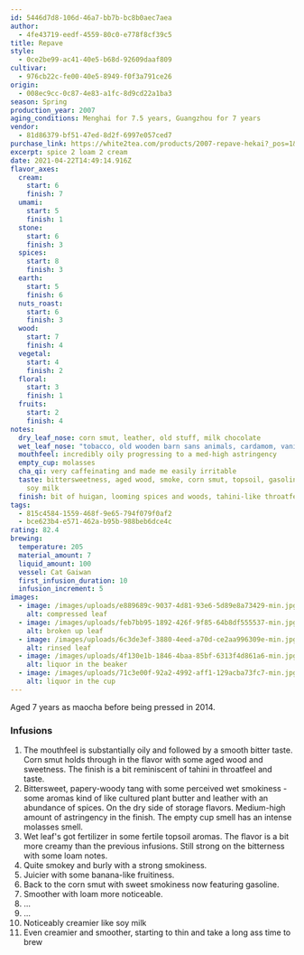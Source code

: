 ```yaml
---
id: 5446d7d8-106d-46a7-bb7b-bc8b0aec7aea
author:
  - 4fe43719-eedf-4559-80c0-e778f8cf39c5
title: Repave
style:
  - 0ce2be99-ac41-40e5-b68d-92609daaf809
cultivar:
  - 976cb22c-fe00-40e5-8949-f0f3a791ce26
origin:
  - 008ec9cc-0c87-4e83-a1fc-8d9cd22a1ba3
season: Spring
production_year: 2007
aging_conditions: Menghai for 7.5 years, Guangzhou for 7 years
vendor:
  - 81d86379-bf51-47ed-8d2f-6997e057ced7
purchase_link: https://white2tea.com/products/2007-repave-hekai?_pos=1&_sid=bb2165103&_ss=r
excerpt: spice 2 loam 2 cream
date: 2021-04-22T14:49:14.916Z
flavor_axes:
  cream:
    start: 6
    finish: 7
  umami:
    start: 5
    finish: 1
  stone:
    start: 6
    finish: 3
  spices:
    start: 8
    finish: 3
  earth:
    start: 5
    finish: 6
  nuts_roast:
    start: 6
    finish: 3
  wood:
    start: 7
    finish: 4
  vegetal:
    start: 4
    finish: 2
  floral:
    start: 3
    finish: 1
  fruits:
    start: 2
    finish: 4
notes:
  dry_leaf_nose: corn smut, leather, old stuff, milk chocolate
  wet_leaf_nose: "tobacco, old wooden barn sans animals, cardamom, vanilla "
  mouthfeel: incredibly oily progressing to a med-high astringency
  empty_cup: molasses
  cha_qi: very caffeinating and made me easily irritable
  taste: bittersweetness, aged wood, smoke, corn smut, topsoil, gasoline, loam,
    soy milk
  finish: bit of huigan, looming spices and woods, tahini-like throatfeel
tags:
  - 815c4584-1559-468f-9e65-794f079f0af2
  - bce623b4-e571-462a-b95b-988beb6dce4c
rating: 82.4
brewing:
  temperature: 205
  material_amount: 7
  liquid_amount: 100
  vessel: Cat Gaiwan
  first_infusion_duration: 10
  infusion_increment: 5
images:
  - image: /images/uploads/e889689c-9037-4d81-93e6-5d89e8a73429-min.jpg
    alt: compressed leaf
  - image: /images/uploads/feb7bb95-1892-426f-9f85-64b8df555537-min.jpg
    alt: broken up leaf
  - image: /images/uploads/6c3de3ef-3880-4eed-a70d-ce2aa996309e-min.jpg
    alt: rinsed leaf
  - image: /images/uploads/4f130e1b-1846-4baa-85bf-6313f4d861a6-min.jpg
    alt: liquor in the beaker
  - image: /images/uploads/71c3e00f-92a2-4992-aff1-129acba73fc7-min.jpg
    alt: liquor in the cup
---
```

Aged 7 years as maocha before being pressed in 2014.

### Infusions

1. The mouthfeel is substantially oily and followed by a smooth bitter taste. Corn smut holds through in the flavor with some aged wood and sweetness. The finish is a bit reminiscent of tahini in throatfeel and taste.
2. Bittersweet, papery-woody tang with some perceived wet smokiness - some aromas kind of like cultured plant butter and leather with an abundance of spices. On the dry side of storage flavors. Medium-high amount of astringency in the finish. The empty cup smell has an intense molasses smell.
3. Wet leaf's got fertilizer in some fertile topsoil aromas. The flavor is a bit more creamy than the previous infusions. Still strong on the bitterness with some loam notes.
4. Quite smokey and burly with a strong smokiness.
5. Juicier with some banana-like fruitiness.
6. Back to the corn smut with sweet smokiness now featuring gasoline.
7. Smoother with loam more noticeable.
8. ...
9. ...
10. Noticeably creamier like soy milk
11. Even creamier and smoother, starting to thin and take a long ass time to brew